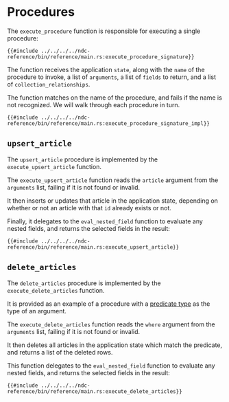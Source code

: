 # Procedures

The `execute_procedure` function is responsible for executing a single procedure:

```rust,no_run,noplayground
{{#include ../../../../ndc-reference/bin/reference/main.rs:execute_procedure_signature}}
```

The function receives the application `state`, along with the `name` of the procedure to invoke, a list of `arguments`, a list of `fields` to return, and a list of `collection_relationships`.

The function matches on the name of the procedure, and fails if the name is not recognized. We will walk through each procedure in turn.

```rust,no_run,noplayground
{{#include ../../../../ndc-reference/bin/reference/main.rs:execute_procedure_signature_impl}}
```

## `upsert_article`

The `upsert_article` procedure is implemented by the `execute_upsert_article` function.

The `execute_upsert_article` function reads the `article` argument from the `arguments` list, failing if it is not found or invalid.

It then inserts or updates that article in the application state, depending on whether or not an article with that `id` already exists or not.

Finally, it delegates to the `eval_nested_field` function to evaluate any nested fields, and returns the selected fields in the result:

```rust,no_run,noplayground
{{#include ../../../../ndc-reference/bin/reference/main.rs:execute_upsert_article}}
```

## `delete_articles`

The `delete_articles` procedure is implemented by the `execute_delete_articles` function.

It is provided as an example of a procedure with a [predicate type](../../specification/types.md#predicate-types) as the type of an argument.

The `execute_delete_articles` function reads the `where` argument from the `arguments` list, failing if it is not found or invalid.

It then deletes all articles in the application state which match the predicate, and returns a list of the deleted rows.

This function delegates to the `eval_nested_field` function to evaluate any nested fields, and returns the selected fields in the result:

```rust,no_run,noplayground
{{#include ../../../../ndc-reference/bin/reference/main.rs:execute_delete_articles}}
```